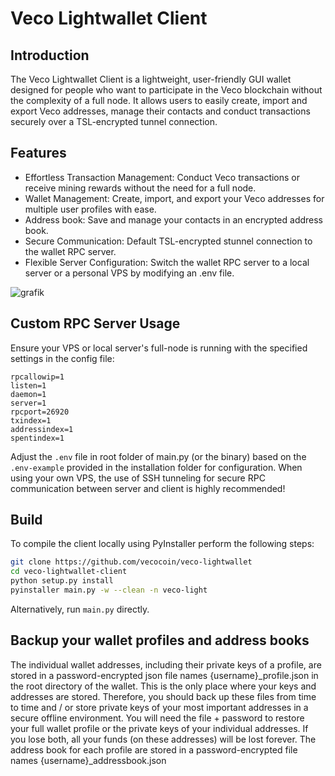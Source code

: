 # Veco Lightwallet Client

## Introduction

The Veco Lightwallet Client is a lightweight, user-friendly GUI wallet designed for people who want to participate in the Veco blockchain without the complexity of a full node. It allows users to easily create, import and export Veco addresses, manage their contacts and conduct transactions securely over a TSL-encrypted tunnel connection.

## Features

- Effortless Transaction Management: Conduct Veco transactions or receive mining rewards without the need for a full node.
- Wallet Management: Create, import, and export your Veco addresses for multiple user profiles with ease.
- Address book: Save and manage your contacts in an encrypted address book.
- Secure Communication: Default TSL-encrypted stunnel connection to the wallet RPC server.
- Flexible Server Configuration: Switch the wallet RPC server to a local server or a personal VPS by modifying an .env file.

![grafik](https://github.com/vecocoin/veco-lightwallet/assets/155781737/b1d89a6c-3c52-4db1-9148-fffbddadc34d)



## Custom RPC Server Usage

Ensure your VPS or local server's full-node is running with the specified settings in the config file:

```plaintext
rpcallowip=1
listen=1
daemon=1
server=1
rpcport=26920
txindex=1
addressindex=1
spentindex=1
```

Adjust the `.env` file in root folder of main.py (or the binary) based on the `.env-example` provided in the installation folder for configuration.
When using your own VPS, the use of SSH tunneling for secure RPC communication between server and client is highly recommended!

## Build

To compile the client locally using PyInstaller perform the following steps:

```bash
git clone https://github.com/vecocoin/veco-lightwallet
cd veco-lightwallet-client
python setup.py install
pyinstaller main.py -w --clean -n veco-light
```

Alternatively, run `main.py` directly.

## Backup your wallet profiles and address books
The individual wallet addresses, including their private keys of a profile, are stored in a password-encrypted json file names {username}_profile.json in the root directory of the wallet. This is the only place where your keys and addresses are stored. Therefore, you should back up these files from time to time and / or store private keys of your most important addresses in a secure offline environment. You will need the file + password to restore your full wallet profile or the private keys of your individual addresses. If you lose both, all your funds (on these addresses) will be lost forever. The address book for each profile are stored in a password-encrypted file names {username}_addressbook.json
